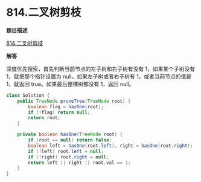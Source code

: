 # 814.二叉树剪枝

**题目描述**

[814.二叉树剪枝](https://leetcode-cn.com/problems/binary-tree-pruning/)

**解答**

深度优先搜索，首先判断当前节点的左子树和右子树有没有 1，如果某个子树没有 1，就把那个指针设置为 null。如果左子树或者右子树有 1，或者当前节点的值是 1，就返回 true。如果最后整棵树都没有 1，返回 null。

```java
class Solution {
    public TreeNode pruneTree(TreeNode root) {
        boolean flag = hasOne(root);
        if (!flag) return null;
        return root;
    }

    private boolean hasOne(TreeNode root) {
        if (root == null) return false;
        boolean left = hasOne(root.left), right = hasOne(root.right);
        if (!left) root.left = null;
        if (!right) root.right = null;
        return left || right || root.val == 1;
    }
}
```